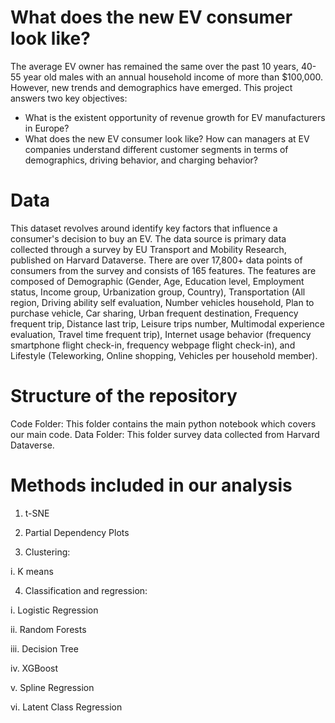 # What does the new EV consumer look like?
The average EV owner has remained the same over the past 10 years, 40-55 year old males with an annual household income of more than $100,000. However, new trends and demographics have emerged. This project answers two key objectives: 
* What is the existent opportunity of revenue growth for EV manufacturers in Europe?
* What does the new EV consumer look like? How can managers at EV companies understand different customer segments in terms of demographics, driving behavior, and charging behavior? 

# Data
This dataset revolves around identify key factors that influence a consumer's decision to buy an EV. The data source is primary data collected through a survey by EU Transport and Mobility Research, published on Harvard Dataverse. There are over 17,800+ data points of consumers from the survey and consists of 165 features. The features are composed of Demographic (Gender, Age, Education level, Employment status, Income group, Urbanization group, Country), Transportation (All region, Driving ability self evaluation, Number vehicles household, Plan to purchase vehicle, Car sharing, Urban frequent destination, Frequency frequent trip,  Distance last trip, Leisure trips number, Multimodal experience evaluation, Travel time frequent trip), Internet usage behavior (frequency smartphone flight check-in, frequency webpage flight check-in), and Lifestyle (Teleworking, Online shopping, Vehicles per household member). 

# Structure of the repository
Code Folder: This folder contains the main python notebook which covers our main code. 
Data Folder: This folder survey data collected from Harvard Dataverse. 

# Methods included in our analysis
1. t-SNE
2. Partial Dependency Plots

3. Clustering:

i. K means

4. Classification and regression:

i. Logistic Regression

ii. Random Forests

iii. Decision Tree

iv. XGBoost

v. Spline Regression

vi. Latent Class Regression





